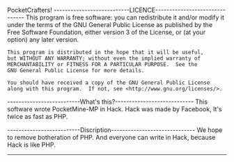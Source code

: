 PocketCrafters!
---------------------------LICENCE-------------------------------
    This program is free software: you can redistribute it and/or modify
    it under the terms of the GNU General Public License as published by
    the Free Software Foundation, either version 3 of the License, or
    (at your option) any later version.

    This program is distributed in the hope that it will be useful,
    but WITHOUT ANY WARRANTY; without even the implied warranty of
    MERCHANTABILITY or FITNESS FOR A PARTICULAR PURPOSE.  See the
    GNU General Public License for more details.

    You should have received a copy of the GNU General Public License
    along with this program.  If not, see <http://www.gnu.org/licenses/>.

--------------------------What's this?----------------------------
    This software wrote PocketMine-MP in Hack.
    Hack was made by Facebook, It's twice as fast as PHP.


--------------------------Discription------------------------------
    We hope to remove botheration of PHP.
    And everyone can write in Hack, because Hack is like PHP.
    
    
-------------------------------------------------------------------
